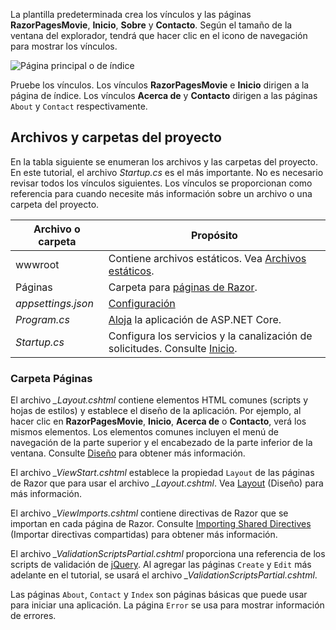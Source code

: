 La plantilla predeterminada crea los vínculos y las páginas **RazorPagesMovie**, **Inicio**, **Sobre** y **Contacto**. Según el tamaño de la ventana del explorador, tendrá que hacer clic en el icono de navegación para mostrar los vínculos.

![Página principal o de índice](../../tutorials/razor-pages/razor-pages-start/_static/home2.png)

Pruebe los vínculos. Los vínculos **RazorPagesMovie** e **Inicio** dirigen a la página de índice. Los vínculos **Acerca de** y **Contacto** dirigen a las páginas `About` y `Contact` respectivamente.

## <a name="project-files-and-folders"></a>Archivos y carpetas del proyecto

En la tabla siguiente se enumeran los archivos y las carpetas del proyecto. En este tutorial, el archivo *Startup.cs* es el más importante. No es necesario revisar todos los vínculos siguientes. Los vínculos se proporcionan como referencia para cuando necesite más información sobre un archivo o una carpeta del proyecto.

| Archivo o carpeta              | Propósito |
| ----------------- | ------------ | 
| wwwroot | Contiene archivos estáticos. Vea [Archivos estáticos](xref:fundamentals/static-files). |
| Páginas | Carpeta para [páginas de Razor](xref:mvc/razor-pages/index). | 
| *appsettings.json* | [Configuración](xref:fundamentals/configuration/index) |
| *Program.cs* | [Aloja](xref:fundamentals/host/index) la aplicación de ASP.NET Core.|
| *Startup.cs* | Configura los servicios y la canalización de solicitudes. Consulte [Inicio](xref:fundamentals/startup).|

### <a name="the-pages-folder"></a>Carpeta Páginas

El archivo *_Layout.cshtml* contiene elementos HTML comunes (scripts y hojas de estilos) y establece el diseño de la aplicación. Por ejemplo, al hacer clic en **RazorPagesMovie**, **Inicio**, **Acerca de** o **Contacto**, verá los mismos elementos. Los elementos comunes incluyen el menú de navegación de la parte superior y el encabezado de la parte inferior de la ventana. Consulte [Diseño](xref:mvc/views/layout) para obtener más información.

El archivo *_ViewStart.cshtml* establece la propiedad `Layout` de las páginas de Razor que para usar el archivo *_Layout.cshtml*. Vea [Layout](xref:mvc/views/layout) (Diseño) para más información.

El archivo *_ViewImports.cshtml* contiene directivas de Razor que se importan en cada página de Razor. Consulte [Importing Shared Directives](xref:mvc/views/layout#importing-shared-directives) (Importar directivas compartidas) para obtener más información.

El archivo *_ValidationScriptsPartial.cshtml* proporciona una referencia de los scripts de validación de [jQuery](https://jquery.com/). Al agregar las páginas `Create` y `Edit` más adelante en el tutorial, se usará el archivo *_ValidationScriptsPartial.cshtml*.

Las páginas `About`, `Contact` y `Index` son páginas básicas que puede usar para iniciar una aplicación. La página `Error` se usa para mostrar información de errores.